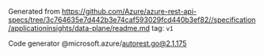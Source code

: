 Generated from https://github.com/Azure/azure-rest-api-specs/tree/3c764635e7d442b3e74caf593029fcd440b3ef82//specification/applicationinsights/data-plane/readme.md tag: `v1`

Code generator @microsoft.azure/autorest.go@2.1.175


